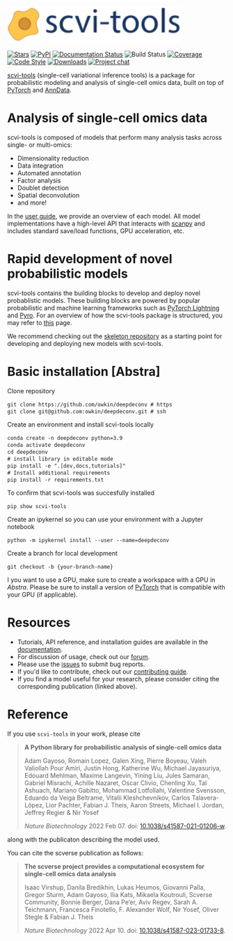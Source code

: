 <img src="https://github.com/scverse/scvi-tools/blob/main/docs/_static/scvi-tools-horizontal.svg?raw=true" width="400" alt="scvi-tools">

[![Stars](https://img.shields.io/github/stars/scverse/scvi-tools?logo=GitHub&color=yellow)](https://github.com/YosefLab/scvi-tools/stargazers)
[![PyPI](https://img.shields.io/pypi/v/scvi-tools.svg)](https://pypi.org/project/scvi-tools)
[![Documentation Status](https://readthedocs.org/projects/scvi/badge/?version=latest)](https://scvi.readthedocs.io/en/stable/?badge=stable)
![Build
Status](https://github.com/scverse/scvi-tools/workflows/scvi-tools/badge.svg)
[![Coverage](https://codecov.io/gh/scverse/scvi-tools/branch/master/graph/badge.svg)](https://codecov.io/gh/YosefLab/scvi-tools)
[![Code
Style](https://img.shields.io/badge/code%20style-black-000000.svg)](https://github.com/python/black)
[![Downloads](https://pepy.tech/badge/scvi-tools)](https://pepy.tech/project/scvi-tools)
[![Project chat](https://img.shields.io/badge/zulip-join_chat-brightgreen.svg)](https://scverse.zulipchat.com/)

[scvi-tools](https://scvi-tools.org/) (single-cell variational inference
tools) is a package for probabilistic modeling and analysis of single-cell omics
data, built on top of [PyTorch](https://pytorch.org) and
[AnnData](https://anndata.readthedocs.io/en/latest/).

# Analysis of single-cell omics data

scvi-tools is composed of models that perform many analysis tasks across single- or multi-omics:

-   Dimensionality reduction
-   Data integration
-   Automated annotation
-   Factor analysis
-   Doublet detection
-   Spatial deconvolution
-   and more!

In the [user guide](https://docs.scvi-tools.org/en/stable/user_guide/index.html), we provide an overview of each model.
All model implementations have a high-level API that interacts with
[scanpy](http://scanpy.readthedocs.io/) and includes standard save/load functions, GPU acceleration, etc.

# Rapid development of novel probabilistic models

scvi-tools contains the building blocks to develop and deploy novel probablistic
models. These building blocks are powered by popular probabilistic and
machine learning frameworks such as [PyTorch
Lightning](https://www.pytorchlightning.ai/) and
[Pyro](https://pyro.ai/). For an overview of how the scvi-tools package
is structured, you may refer to [this](https://docs.scvi-tools.org/en/stable/user_guide/background/codebase_overview.html) page.

We recommend checking out the [skeleton
repository](https://github.com/scverse/simple-scvi) as a
starting point for developing and deploying new models with scvi-tools.

# Basic installation [Abstra]
Clone repository

```
git clone https://github.com/owkin/deepdeconv # https
git clone git@github.com:owkin/deepdeconv.git # ssh
```

Create an environment and install scvi-tools locally

```
conda create -n deepdeconv python=3.9
conda activate deepdeconv
cd deepdeconv
# install library in editable mode
pip install -e ".[dev,docs,tutorials]"
# Install additional requirements
pip install -r requirements.txt
```

To confirm that scvi-tools was succesfully installed

```
pip show scvi-tools
```

Create an ipykernel so you can use your environment with a Jupyter notebook


```
python -m ipykernel install --user --name=deepdeconv
```

Create a branch for local development

```
git checkout -b {your-branch-name}
```

I you want to use a GPU, make sure to create a workspace with a GPU in *Abstra*.
Please be sure to install a version of [PyTorch](https://pytorch.org/) that is compatible with your GPU (if applicable).

# Resources

-   Tutorials, API reference, and installation guides are available in
    the [documentation](https://docs.scvi-tools.org/).
-   For discussion of usage, check out our
    [forum](https://discourse.scvi-tools.org).
-   Please use the [issues](https://github.com/scverse/scvi-tools/issues) to submit bug reports.
-   If you\'d like to contribute, check out our [contributing
    guide](https://docs.scvi-tools.org/en/stable/contributing/index.html).
-   If you find a model useful for your research, please consider citing
    the corresponding publication (linked above).

# Reference

If you use `scvi-tools` in your work, please cite

> **A Python library for probabilistic analysis of single-cell omics data**
>
> Adam Gayoso, Romain Lopez, Galen Xing, Pierre Boyeau, Valeh Valiollah Pour Amiri, Justin Hong, Katherine Wu, Michael Jayasuriya, Edouard Mehlman, Maxime Langevin, Yining Liu, Jules Samaran, Gabriel Misrachi, Achille Nazaret, Oscar Clivio, Chenling Xu, Tal Ashuach, Mariano Gabitto, Mohammad Lotfollahi, Valentine Svensson, Eduardo da Veiga Beltrame, Vitalii Kleshchevnikov, Carlos Talavera-López, Lior Pachter, Fabian J. Theis, Aaron Streets, Michael I. Jordan, Jeffrey Regier & Nir Yosef
>
> _Nature Biotechnology_ 2022 Feb 07. doi: [10.1038/s41587-021-01206-w](https://doi.org/10.1038/s41587-021-01206-w).

along with the publicaton describing the model used.

You can cite the scverse publication as follows:

> **The scverse project provides a computational ecosystem for single-cell omics data analysis**
>
> Isaac Virshup, Danila Bredikhin, Lukas Heumos, Giovanni Palla, Gregor Sturm, Adam Gayoso, Ilia Kats, Mikaela Koutrouli, Scverse Community, Bonnie Berger, Dana Pe’er, Aviv Regev, Sarah A. Teichmann, Francesca Finotello, F. Alexander Wolf, Nir Yosef, Oliver Stegle & Fabian J. Theis
>
> _Nature Biotechnology_ 2022 Apr 10. doi: [10.1038/s41587-023-01733-8](https://doi.org/10.1038/s41587-023-01733-8).
